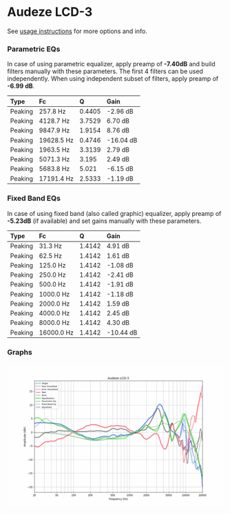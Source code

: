 # Audeze LCD-3
See [usage instructions](https://github.com/jaakkopasanen/AutoEq#usage) for more options and info.

### Parametric EQs
In case of using parametric equalizer, apply preamp of **-7.40dB** and build filters manually
with these parameters. The first 4 filters can be used independently.
When using independent subset of filters, apply preamp of **-6.99 dB**.

| Type    | Fc         |      Q | Gain      |
|:--------|:-----------|:-------|:----------|
| Peaking | 257.8 Hz   | 0.4405 | -2.96 dB  |
| Peaking | 4128.7 Hz  | 3.7529 | 6.70 dB   |
| Peaking | 9847.9 Hz  | 1.9154 | 8.76 dB   |
| Peaking | 19628.5 Hz | 0.4746 | -16.04 dB |
| Peaking | 1963.5 Hz  | 3.3139 | 2.79 dB   |
| Peaking | 5071.3 Hz  | 3.195  | 2.49 dB   |
| Peaking | 5683.8 Hz  | 5.021  | -6.15 dB  |
| Peaking | 17191.4 Hz | 2.5333 | -1.19 dB  |

### Fixed Band EQs
In case of using fixed band (also called graphic) equalizer, apply preamp of **-5.23dB**
(if available) and set gains manually with these parameters.

| Type    | Fc         |      Q | Gain      |
|:--------|:-----------|:-------|:----------|
| Peaking | 31.3 Hz    | 1.4142 | 4.91 dB   |
| Peaking | 62.5 Hz    | 1.4142 | 1.61 dB   |
| Peaking | 125.0 Hz   | 1.4142 | -1.08 dB  |
| Peaking | 250.0 Hz   | 1.4142 | -2.41 dB  |
| Peaking | 500.0 Hz   | 1.4142 | -1.91 dB  |
| Peaking | 1000.0 Hz  | 1.4142 | -1.18 dB  |
| Peaking | 2000.0 Hz  | 1.4142 | 1.59 dB   |
| Peaking | 4000.0 Hz  | 1.4142 | 2.45 dB   |
| Peaking | 8000.0 Hz  | 1.4142 | 4.30 dB   |
| Peaking | 16000.0 Hz | 1.4142 | -10.44 dB |

### Graphs
![](./Audeze%20LCD-3.png)